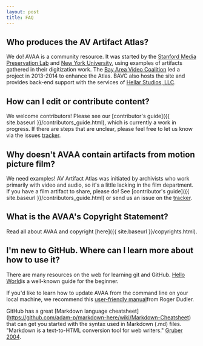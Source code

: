```yaml
---
layout: post
title: FAQ
---
```


## Who produces the AV Artifact Atlas?

We do! AVAA is a community resource. It was started by the [Stanford Media Preservation Lab](https://lib.stanford.edu/stanford-media-preservation-lab/) and [New York University](http://dlib.nyu.edu/dlts/), using examples of artifacts gathered in their digitization work. The [Bay Area Video Coalition](http://www.bavc.org) led a project in 2013-2014 to enhance the Atlas. BAVC also hosts the site and provides back-end support with the services of [Hellar Studios, LLC](http://hellarstudios.com).

## How can I edit or contribute content?

We welcome contributors! Please see our [contributor's guide]({{ site.baseurl }}/contributors_guide.html), which is currently a work in progress. If there are steps that are unclear, please feel free to let us know via the issues [tracker](https://github.com/bavc/avaa/issues). 

## Why doesn't AVAA contain artifacts from motion picture film?

We need examples! AV Artifact Atlas was initiated by archivists who work primarily with video and audio, so it's a little lacking in the film department. If you have a film artifact to share, please do! See [contributor's guide]({{ site.baseurl }}/contributors_guide.html) or send us an issue on the [tracker](https://github.com/bavc/avaa/issues).  

## What is the AVAA's Copyright Statement?

Read all about AVAA and copyright [here]({{ site.baseurl }}/copyrights.html).

## I'm new to GitHub. Where can I learn more about how to use it? 

There are many resources on the web for learning git and GitHub. [Hello World](https://guides.github.com/activities/hello-world/)is a well-known guide for the beginner. 

If you'd like to learn how to update AVAA from the command line on your local machine, we recommend this [user-friendly manual](http://rogerdudler.github.io/git-guide/)from Roger Dudler. 

GitHub has a great [Markdown language cheatsheet] (https://github.com/adam-p/markdown-here/wiki/Markdown-Cheatsheet) that can get you started with the syntax used in Markdown (.md) files. "Markdown is a text-to-HTML conversion tool for web writers." [Gruber 2004](http://daringfireball.net/projects/markdown/). 

